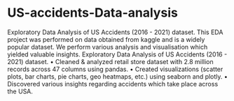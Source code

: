 # US-accidents-Data-analysis
Exploratory Data Analysis of US Accidents (2016 - 2021) dataset.
This EDA project was performed on data obtained from kaggle and is a widely popular dataset. We perform various analysis and visualisation which yielded valuable insights.
Exploratory Data Analysis of US Accidents (2016 - 2021) dataset. 
• Cleaned & analyzed retail store dataset with 2.8 million records across 47 columns using pandas. 
• Created visualizations (scatter plots, bar charts, pie charts, geo heatmaps, etc.) using seaborn and plotly. 
• Discovered various insights regarding accidents which take place across the USA.

